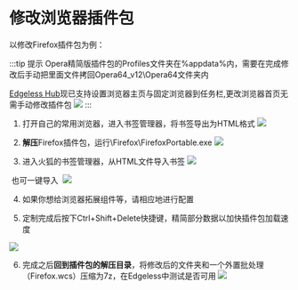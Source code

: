 # 修改浏览器插件包
以修改Firefox插件包为例：

:::tip 提示
Opera精简版插件包的Profiles文件夹在%appdata%内，需要在完成修改后手动把里面文件拷回Opera64_v12\Opera64文件夹内

[Edgeless Hub](https://down.edgeless.top/)现已支持设置浏览器主页与固定浏览器到任务栏,更改浏览器首页无需手动修改插件包
![](https://cloud.edgeless.top/picbed/wiki/browser/browser-2.png)
:::


1. 打开自己的常用浏览器，进入书签管理器，将书签导出为HTML格式
    ![](https://cloud.edgeless.top/picbed/wiki/browser/browser-1.png)

2. **解压**Firefox插件包，运行\Firefox\FirefoxPortable.exe
    ![](https://cloud.edgeless.top/picbed/wiki/browser/browser-3.png)

3. 进入火狐的书签管理器，从HTML文件导入书签
    ![](https://cloud.edgeless.top/picbed/wiki/browser/browser-4.png)

​       也可一键导入
​       ![](https://cloud.edgeless.top/picbed/wiki/browser/browser-5.png)


4. 如果你想给浏览器拓展组件等，请相应地进行配置

5. 定制完成后按下Ctrl+Shift+Delete快捷键，精简部分数据以加快插件包加载速度

![](https://cloud.edgeless.top/picbed/wiki/browser/browser-6.png)

6. 完成之后**回到插件包的解压目录**，将修改后的文件夹和一个外置批处理（Firefox.wcs）压缩为7z，在Edgeless中测试是否可用
![](https://cloud.edgeless.top/picbed/wiki/browser/browser-7.png)